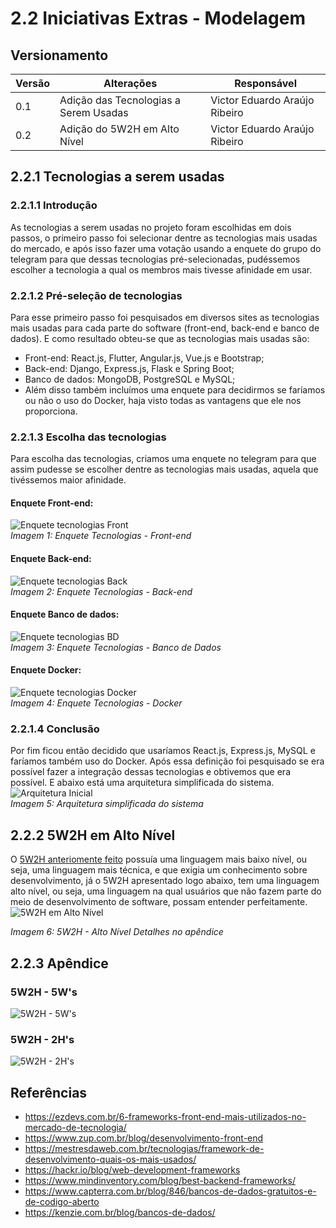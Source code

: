 # 2.2 Iniciativas Extras - Modelagem
## Versionamento

| Versão | Alterações  | Responsável |                              
| ------ | ------- | --------------- |
| 0.1    | Adição das Tecnologias a Serem Usadas | Victor Eduardo Araújo Ribeiro |
| 0.2    | Adição do 5W2H em Alto Nível | Victor Eduardo Araújo Ribeiro |

## 2.2.1 Tecnologias a serem usadas
### 2.2.1.1 Introdução

As tecnologias a serem usadas no projeto foram escolhidas em dois passos, o primeiro passo foi selecionar dentre as tecnologias mais usadas do mercado, e após isso fazer uma votação usando a enquete do grupo do telegram para que dessas tecnologias pré-selecionadas, pudéssemos escolher a tecnologia a qual os membros mais tivesse afinidade em usar.

### 2.2.1.2 Pré-seleção de tecnologias
Para esse primeiro passo foi pesquisados em diversos sites as tecnologias mais usadas para cada parte do software (front-end, back-end e banco de dados). E como resultado obteu-se que as tecnologias mais usadas são:
- Front-end: React.js, Flutter, Angular.js, Vue.js e Bootstrap;
- Back-end: Django, Express.js, Flask e Spring Boot;
- Banco de dados: MongoDB, PostgreSQL e MySQL;  
- Além disso também incluímos uma enquete para decidirmos se faríamos ou não o uso do Docker, haja visto todas as vantagens que ele nos proporciona.

### 2.2.1.3 Escolha das tecnologias
Para escolha das tecnologias, criamos uma enquete no telegram para que assim pudesse se escolher dentre as tecnologias mais usadas, aquela que tivéssemos maior afinidade.
#### Enquete Front-end:
![Enquete tecnologias Front](../imgs/Enquete-tecnologias-front.png)  
_Imagem 1: Enquete Tecnologias - Front-end_
#### Enquete Back-end:
![Enquete tecnologias Back](../imgs/Enquete-tecnologias-back.png)  
_Imagem 2: Enquete Tecnologias - Back-end_
#### Enquete Banco de dados:
![Enquete tecnologias BD](../imgs/Enquete-tecnologias-BD.png)  
_Imagem 3: Enquete Tecnologias - Banco de Dados_
#### Enquete Docker:
![Enquete tecnologias Docker](../imgs/Enquete-tecnologias-Docker.png)  
_Imagem 4: Enquete Tecnologias - Docker_

### 2.2.1.4 Conclusão
Por fim ficou então decidido que usaríamos React.js, Express.js, MySQL e faríamos também uso do Docker. Após essa definição foi pesquisado se era possível fazer a integração dessas tecnologias e obtivemos que era possível. E abaixo está uma arquitetura simplificada do sistema.
![Arquitetura Inicial](../imgs/Arquitetura-inicial.png)  
_Imagem 5: Arquitetura simplificada do sistema_

## 2.2.2 5W2H em Alto Nível
O [5W2H anteriomente feito](https://unbarqdsw2022-1.github.io/2022.1_G2_DonAct/#/Base/1.1.AbordagemNaoEspecifica?id=_5w2h-vis%c3%a3o-geral) possuía uma linguagem mais baixo nível, ou seja, uma linguagem mais técnica, e que exigia um conhecimento sobre desenvolvimento, já o 5W2H apresentado logo abaixo, tem uma linguagem alto nível, ou seja, uma linguagem na qual usuários que não fazem parte do meio de desenvolvimento de software, possam entender perfeitamente.
![5W2H em Alto Nível](../imgs/5H2W_Alto_Nivel.png)  

_Imagem 6: 5W2H - Alto Nível_
_Detalhes no apêndice_
## 2.2.3 Apêndice
### 5W2H - 5W's
![5W2H - 5W's](../imgs/5H2W_Alto_Nivel%20-%20zoom1.png)
### 5W2H - 2H's
![5W2H - 2H's](../imgs/5H2W_Alto_Nivel%20-%20zoom2.png)

## Referências
- https://ezdevs.com.br/6-frameworks-front-end-mais-utilizados-no-mercado-de-tecnologia/
- https://www.zup.com.br/blog/desenvolvimento-front-end
- https://mestresdaweb.com.br/tecnologias/framework-de-desenvolvimento-quais-os-mais-usados/
- https://hackr.io/blog/web-development-frameworks
- https://www.mindinventory.com/blog/best-backend-frameworks/
- https://www.capterra.com.br/blog/846/bancos-de-dados-gratuitos-e-de-codigo-aberto
- https://kenzie.com.br/blog/bancos-de-dados/
